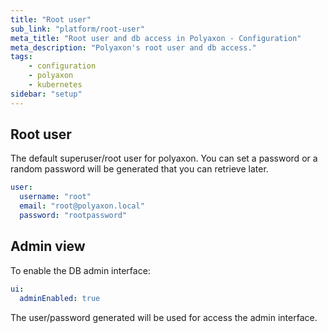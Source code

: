 ```yaml
---
title: "Root user"
sub_link: "platform/root-user"
meta_title: "Root user and db access in Polyaxon - Configuration"
meta_description: "Polyaxon's root user and db access."
tags:
    - configuration
    - polyaxon
    - kubernetes
sidebar: "setup"
---
```


## Root user

The default superuser/root user for polyaxon.
You can set a password or a random password will be generated that you can retrieve later.

```yaml
user:
  username: "root"
  email: "root@polyaxon.local"
  password: "rootpassword"
``` 

## Admin view

To enable the DB admin interface:

```yaml
ui:
  adminEnabled: true
```

The user/password generated will be used for access the admin interface.
